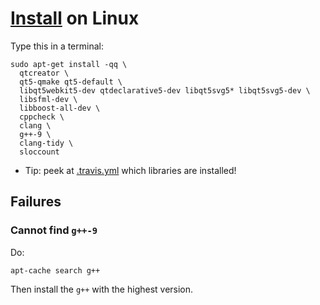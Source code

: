 # [Install](install.md) on Linux

Type this in a terminal:

```
sudo apt-get install -qq \
  qtcreator \
  qt5-qmake qt5-default \
  libqt5webkit5-dev qtdeclarative5-dev libqt5svg5* libqt5svg5-dev \
  libsfml-dev \
  libboost-all-dev \
  cppcheck \
  clang \
  g++-9 \
  clang-tidy \
  sloccount
```

 * Tip: peek at [.travis.yml](.travis.yml) which libraries are installed!

## Failures

### Cannot find `g++-9`

Do:

```
apt-cache search g++
```

Then install the `g++` with the highest version.

